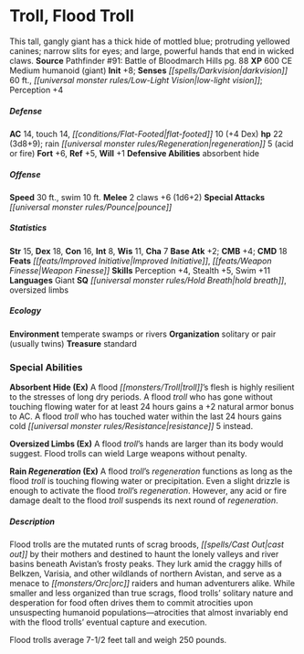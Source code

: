 ﻿---
cssclass: [monsters]
title1: Troll, Flood Troll
desc_short: This tall, gangly giant has a thick hide of mottled blue; protruding yellowed
  canines; narrow slits for eyes; and large, powerful hands that end in wicked claws.
title2: Flood Troll
CR: 2
sources:
- name: 'Pathfinder #91: Battle of Bloodmarch Hills'
  page: 88
  link: http://paizo.com/products/btpy9aub?Pathfinder-Adventure-Path-91-Battle-of-Bloodmarch-Hill
XP: 600
alignment: CE
size: Medium
type: humanoid
subtypes:
- giant
initiative:
  bonus: 8
senses:
  darkvision: 60
  low-light vision: true
AC:
  AC: 14
  touch: 14
  flat_footed: 10
  components:
    dex: 4
HP:
  HP: 22
  long: 3d8+9
  other: rain regeneration 5 (acid or fire)
saves:
  fort: 6
  ref: 5
  will: 1
defensive_abilities:
- absorbent hide
speeds:
  base: 30
  swim: 10
attacks:
  melee:
  - - text: 2 claws +6 (1d6+2)
      entries:
      - - damage: 1d6+2
      count: 2
      attack: claws
      bonus:
      - 6
  special:
  - pounce
ability_scores:
  STR: 15
  DEX: 18
  CON: 16
  INT: 8
  WIS: 11
  CHA: 7
BAB: 2
CMB: 4
CMD: 18
feats:
- name: Improved Initiative
- name: Weapon Finesse
skills:
  Perception: 4
  Stealth: 5
  Swim: 11
languages:
- Giant
special_qualities:
- hold breath
- oversized limbs
ecology:
  environment: temperate swamps or rivers
  organization: solitary or pair (usually twins)
  treasure_type: standard
special_abilities:
  Absorbent Hide (Ex): A flood troll's flesh is highly resilient to the stresses of
    long dry periods. A flood troll who has gone without touching flowing water for
    at least 24 hours gains a +2 natural armor bonus to AC. A flood troll who has
    touched water within the last 24 hours gains cold resistance 5 instead.
  Oversized Limbs (Ex): A flood troll's hands are larger than its body would suggest.
    Flood trolls can wield Large weapons without penalty.
  Rain Regeneration (Ex): A flood troll's regeneration functions as long as the flood
    troll is touching flowing water or precipitation. Even a slight drizzle is enough
    to activate the flood troll's regeneration. However, any acid or fire damage dealt
    to the flood troll suspends its next round of regeneration.
desc_long: |-
  Flood trolls are the mutated runts of scrag broods, cast out by their mothers and destined to haunt the lonely valleys and river basins beneath Avistan's frosty peaks. They lurk amid the craggy hills of Belkzen, Varisia, and other wildlands of northern Avistan, and serve as a menace to orc raiders and human adventurers alike. While smaller and less organized than true scrags, flood trolls' solitary nature and desperation for food often drives them to commit atrocities upon unsuspecting humanoid populations-atrocities that almost invariably end with the flood trolls' eventual capture and execution.

  Flood trolls average 7-1/2 feet tall and weigh 250 pounds.

---

# Troll, Flood Troll
This tall, gangly giant has a thick hide of mottled blue; protruding yellowed canines; narrow slits for eyes; and large, powerful hands that end in wicked claws.
**Source** Pathfinder #91: Battle of Bloodmarch Hills pg. 88
**XP** 600
CE Medium humanoid (giant)
**Init** +8; **Senses** _[[spells/Darkvision|darkvision]]_ 60 ft., _[[universal monster rules/Low-Light Vision|low-light vision]]_; Perception +4

##### Defense

**AC** 14, touch 14, _[[conditions/Flat-Footed|flat-footed]]_ 10 (+4 Dex)
**hp** 22 (3d8+9); rain _[[universal monster rules/Regeneration|regeneration]]_ 5 (acid or fire)
**Fort** +6, **Ref** +5, **Will** +1
**Defensive Abilities** absorbent hide

##### Offense
**Speed** 30 ft., swim 10 ft.
**Melee** 2 claws +6 (1d6+2)
**Special Attacks** _[[universal monster rules/Pounce|pounce]]_

##### Statistics
**Str** 15, **Dex** 18, **Con** 16, **Int** 8, **Wis** 11, **Cha** 7
**Base Atk** +2; **CMB** +4; **CMD** 18
**Feats** _[[feats/Improved Initiative|Improved Initiative]]_, _[[feats/Weapon Finesse|Weapon Finesse]]_
**Skills** Perception +4, Stealth +5, Swim +11
**Languages** Giant
**SQ** _[[universal monster rules/Hold Breath|hold breath]]_, oversized limbs

##### Ecology

**Environment** temperate swamps or rivers
**Organization** solitary or pair (usually twins)
**Treasure** standard

### Special Abilities

**Absorbent Hide (Ex)** A flood _[[monsters/Troll|troll]]_’s flesh is highly resilient to the stresses of long dry periods. A flood _troll_ who has gone without touching flowing water for at least 24 hours gains a +2 natural armor bonus to AC. A flood _troll_ who has touched water within the last 24 hours gains cold _[[universal monster rules/Resistance|resistance]]_ 5 instead.

**Oversized Limbs (Ex)** A flood _troll_’s hands are larger than its body would suggest. Flood trolls can wield Large weapons without penalty.

**Rain _Regeneration_ (Ex)** A flood _troll_’s _regeneration_ functions as long as the flood _troll_ is touching flowing water or precipitation. Even a slight drizzle is enough to activate the flood _troll_’s _regeneration_. However, any acid or fire damage dealt to the flood _troll_ suspends its next round of _regeneration_.

##### Description

Flood trolls are the mutated runts of scrag broods, _[[spells/Cast Out|cast out]]_ by their mothers and destined to haunt the lonely valleys and river basins beneath Avistan’s frosty peaks. They lurk amid the craggy hills of Belkzen, Varisia, and other wildlands of northern Avistan, and serve as a menace to _[[monsters/Orc|orc]]_ raiders and human adventurers alike. While smaller and less organized than true scrags, flood trolls’ solitary nature and desperation for food often drives them to commit atrocities upon unsuspecting humanoid populations—atrocities that almost invariably end with the flood trolls’ eventual capture and execution.

Flood trolls average 7-1/2 feet tall and weigh 250 pounds.